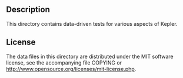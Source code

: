 Description
------------

This directory contains data-driven tests for various aspects of Kepler.

License
--------

The data files in this directory are distributed under the MIT software
license, see the accompanying file COPYING or
http://www.opensource.org/licenses/mit-license.php.


